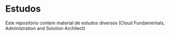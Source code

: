 # Estudos
Este repositório contem material de estudos diversos
(Cloud Fundamentals, Administration and Solution Architect)
